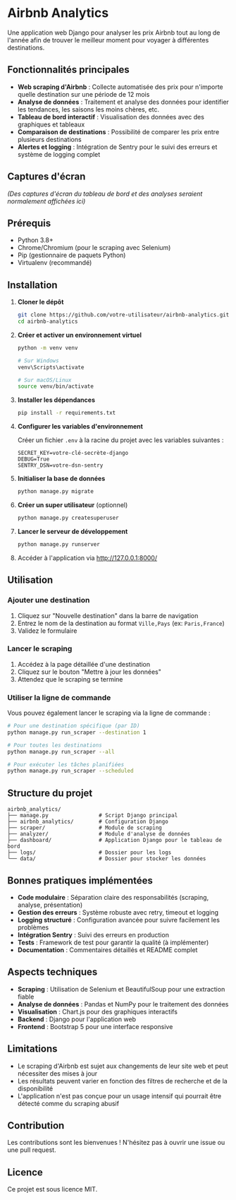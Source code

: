 # Airbnb Analytics

Une application web Django pour analyser les prix Airbnb tout au long de l'année afin de trouver le meilleur moment pour voyager à différentes destinations.

## Fonctionnalités principales

- **Web scraping d'Airbnb** : Collecte automatisée des prix pour n'importe quelle destination sur une période de 12 mois
- **Analyse de données** : Traitement et analyse des données pour identifier les tendances, les saisons les moins chères, etc.
- **Tableau de bord interactif** : Visualisation des données avec des graphiques et tableaux
- **Comparaison de destinations** : Possibilité de comparer les prix entre plusieurs destinations
- **Alertes et logging** : Intégration de Sentry pour le suivi des erreurs et système de logging complet

## Captures d'écran

*(Des captures d'écran du tableau de bord et des analyses seraient normalement affichées ici)*

## Prérequis

- Python 3.8+
- Chrome/Chromium (pour le scraping avec Selenium)
- Pip (gestionnaire de paquets Python)
- Virtualenv (recommandé)

## Installation

1. **Cloner le dépôt**
   ```bash
   git clone https://github.com/votre-utilisateur/airbnb-analytics.git
   cd airbnb-analytics
   ```

2. **Créer et activer un environnement virtuel**
   ```bash
   python -m venv venv
   
   # Sur Windows
   venv\Scripts\activate
   
   # Sur macOS/Linux
   source venv/bin/activate
   ```

3. **Installer les dépendances**
   ```bash
   pip install -r requirements.txt
   ```

4. **Configurer les variables d'environnement**
   
   Créer un fichier `.env` à la racine du projet avec les variables suivantes :
   ```
   SECRET_KEY=votre-clé-secrète-django
   DEBUG=True
   SENTRY_DSN=votre-dsn-sentry
   ```

5. **Initialiser la base de données**
   ```bash
   python manage.py migrate
   ```

6. **Créer un super utilisateur** (optionnel)
   ```bash
   python manage.py createsuperuser
   ```

7. **Lancer le serveur de développement**
   ```bash
   python manage.py runserver
   ```

8. Accéder à l'application via http://127.0.0.1:8000/

## Utilisation

### Ajouter une destination

1. Cliquez sur "Nouvelle destination" dans la barre de navigation
2. Entrez le nom de la destination au format `Ville,Pays` (ex: `Paris,France`)
3. Validez le formulaire

### Lancer le scraping

1. Accédez à la page détaillée d'une destination
2. Cliquez sur le bouton "Mettre à jour les données"
3. Attendez que le scraping se termine

### Utiliser la ligne de commande

Vous pouvez également lancer le scraping via la ligne de commande :

```bash
# Pour une destination spécifique (par ID)
python manage.py run_scraper --destination 1

# Pour toutes les destinations
python manage.py run_scraper --all

# Pour exécuter les tâches planifiées
python manage.py run_scraper --scheduled
```

## Structure du projet

```
airbnb_analytics/
├── manage.py                # Script Django principal
├── airbnb_analytics/        # Configuration Django
├── scraper/                 # Module de scraping
├── analyzer/                # Module d'analyse de données
├── dashboard/               # Application Django pour le tableau de bord
├── logs/                    # Dossier pour les logs
└── data/                    # Dossier pour stocker les données
```

## Bonnes pratiques implémentées

- **Code modulaire** : Séparation claire des responsabilités (scraping, analyse, présentation)
- **Gestion des erreurs** : Système robuste avec retry, timeout et logging
- **Logging structuré** : Configuration avancée pour suivre facilement les problèmes
- **Intégration Sentry** : Suivi des erreurs en production
- **Tests** : Framework de test pour garantir la qualité (à implémenter)
- **Documentation** : Commentaires détaillés et README complet

## Aspects techniques

- **Scraping** : Utilisation de Selenium et BeautifulSoup pour une extraction fiable
- **Analyse de données** : Pandas et NumPy pour le traitement des données
- **Visualisation** : Chart.js pour des graphiques interactifs
- **Backend** : Django pour l'application web
- **Frontend** : Bootstrap 5 pour une interface responsive

## Limitations

- Le scraping d'Airbnb est sujet aux changements de leur site web et peut nécessiter des mises à jour
- Les résultats peuvent varier en fonction des filtres de recherche et de la disponibilité
- L'application n'est pas conçue pour un usage intensif qui pourrait être détecté comme du scraping abusif

## Contribution

Les contributions sont les bienvenues ! N'hésitez pas à ouvrir une issue ou une pull request.

## Licence

Ce projet est sous licence MIT. 